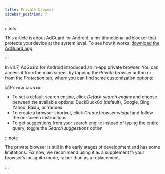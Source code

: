 ```yaml
---
title: Private browser
sidebar_position: 7
---
```


:::info

This article is about AdGuard for Android, a multifunctional ad blocker that protects your device at the system level. To see how it works, [download the AdGuard app](https://agrd.io/download-kb-adblock)

:::

In v4.7, AdGuard for Android introduced an in-app private browser. You can access it from the main screen by tapping the *Private browser* button or from the *Protection* tab, where you can find some customization options:

![Private browser](https://cdn.adtidy.org/content/release_notes/ad_blocker/android/v4.7/agpb_en.png)

- To set a default search engine, click *Default search engine* and choose between the available options: DuckDuckGo (default), Google, Bing, Yahoo, Baidu, or Yandex
- To create a browser shortcut, click *Create browser widget* and follow the on-screen instructions
- To get suggestions from your search engine instead of typing the entire query, toggle the *Search suggestions* option

:::note

The private browser is still in the early stages of development and has some limitations. For now, we recommend using it as a supplement to your browser’s Incognito mode, rather than as a replacement.

:::

